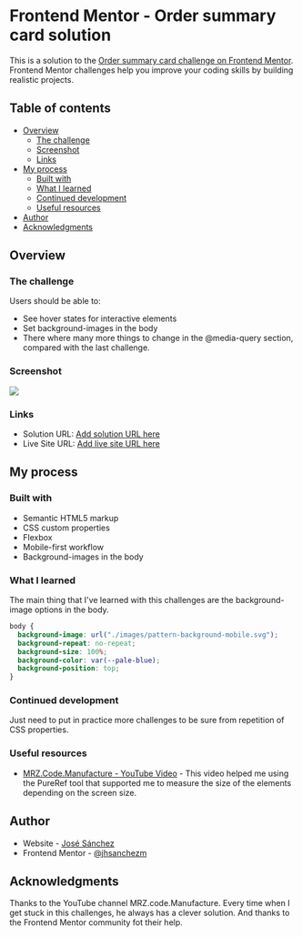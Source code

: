 # Frontend Mentor - Order summary card solution

This is a solution to the [Order summary card challenge on Frontend Mentor](https://www.frontendmentor.io/challenges/order-summary-component-QlPmajDUj). Frontend Mentor challenges help you improve your coding skills by building realistic projects. 

## Table of contents

- [Overview](#overview)
  - [The challenge](#the-challenge)
  - [Screenshot](#screenshot)
  - [Links](#links)
- [My process](#my-process)
  - [Built with](#built-with)
  - [What I learned](#what-i-learned)
  - [Continued development](#continued-development)
  - [Useful resources](#useful-resources)
- [Author](#author)
- [Acknowledgments](#acknowledgments)


## Overview

### The challenge

Users should be able to:

- See hover states for interactive elements
- Set background-images in the body
- There where many more things to change in the @media-query section, compared with the last challenge.

### Screenshot

![](./screenshot.jpg)


### Links

- Solution URL: [Add solution URL here](https://your-solution-url.com)
- Live Site URL: [Add live site URL here](https://your-live-site-url.com)

## My process

### Built with

- Semantic HTML5 markup
- CSS custom properties
- Flexbox
- Mobile-first workflow
- Background-images in the body


### What I learned

The main thing that I've learned with this challenges are the background-image options in the body.


```css
body {
  background-image: url("./images/pattern-background-mobile.svg");
  background-repeat: no-repeat;
  background-size: 100%;
  background-color: var(--pale-blue);
  background-position: top;
}
```

### Continued development

Just need to put in practice more challenges to be sure from repetition of CSS properties.

### Useful resources

- [MRZ.Code.Manufacture - YouTube Video](https://www.youtube.com/watch?v=gpOxFTRhXE0) - This video helped me using the PureRef tool that supported me to measure the size of the elements depending on the screen size.


## Author

- Website - [José Sánchez](https://github.com/jhsanchezm)
- Frontend Mentor - [@jhsanchezm](https://www.frontendmentor.io/profile/jhsanchezm)


## Acknowledgments

Thanks to the YouTube channel MRZ.code.Manufacture. Every time when I get stuck in this challenges, he always has a clever solution. And thanks to the Frontend Mentor community fot their help.

